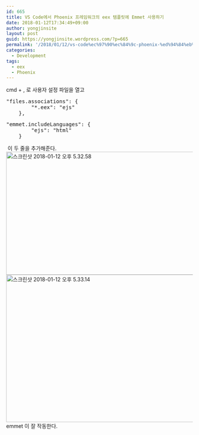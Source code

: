```yaml
---
id: 665
title: VS Code에서 Phoenix 프레임워크의 eex 템플릿에 Emmet 사용하기
date: 2018-01-12T17:34:49+09:00
author: yongjinsite
layout: post
guid: https://yongjinsite.wordpress.com/?p=665
permalink: '/2018/01/12/vs-code%ec%97%90%ec%84%9c-phoenix-%ed%94%84%eb%a0%88%ec%9e%84%ec%9b%8c%ed%81%ac%ec%9d%98-eex-%ed%85%9c%ed%94%8c%eb%a6%bf%ec%97%90-emmet-%ec%82%ac%ec%9a%a9%ed%95%98%ea%b8%b0/'
categories:
  - Development
tags:
  - eex
  - Phoenix
---
```

<div>
  cmd + , 로 사용자 설정 파일을 열고
</div>

<pre>"files.associations": {
        "*.eex": "ejs"
    },
</pre>

<pre>"emmet.includeLanguages": {
        "ejs": "html"
    }</pre>

<div>
   이 두 줄을 추가해준다.
</div>

<div>
  <img class="alignnone size-full wp-image-666" src="https://yongj.in/wp-content/uploads/2018/01/e18489e185b3e1848fe185b3e18485e185b5e186abe18489e185a3e186ba-2018-01-12-e1848be185a9e18492e185ae-5-32-58.png" alt="스크린샷 2018-01-12 오후 5.32.58" width="1432" height="332" srcset="https://yongj.in/wp-content/uploads/2018/01/e18489e185b3e1848fe185b3e18485e185b5e186abe18489e185a3e186ba-2018-01-12-e1848be185a9e18492e185ae-5-32-58.png 1432w, https://yongj.in/wp-content/uploads/2018/01/e18489e185b3e1848fe185b3e18485e185b5e186abe18489e185a3e186ba-2018-01-12-e1848be185a9e18492e185ae-5-32-58-300x70.png 300w, https://yongj.in/wp-content/uploads/2018/01/e18489e185b3e1848fe185b3e18485e185b5e186abe18489e185a3e186ba-2018-01-12-e1848be185a9e18492e185ae-5-32-58-768x178.png 768w, https://yongj.in/wp-content/uploads/2018/01/e18489e185b3e1848fe185b3e18485e185b5e186abe18489e185a3e186ba-2018-01-12-e1848be185a9e18492e185ae-5-32-58-1024x237.png 1024w, https://yongj.in/wp-content/uploads/2018/01/e18489e185b3e1848fe185b3e18485e185b5e186abe18489e185a3e186ba-2018-01-12-e1848be185a9e18492e185ae-5-32-58-1000x232.png 1000w, https://yongj.in/wp-content/uploads/2018/01/e18489e185b3e1848fe185b3e18485e185b5e186abe18489e185a3e186ba-2018-01-12-e1848be185a9e18492e185ae-5-32-58-800x185.png 800w" sizes="(max-width: 1432px) 100vw, 1432px" /><img class="alignnone size-full wp-image-667" src="https://yongj.in/wp-content/uploads/2018/01/e18489e185b3e1848fe185b3e18485e185b5e186abe18489e185a3e186ba-2018-01-12-e1848be185a9e18492e185ae-5-33-14.png" alt="스크린샷 2018-01-12 오후 5.33.14" width="1370" height="398" srcset="https://yongj.in/wp-content/uploads/2018/01/e18489e185b3e1848fe185b3e18485e185b5e186abe18489e185a3e186ba-2018-01-12-e1848be185a9e18492e185ae-5-33-14.png 1370w, https://yongj.in/wp-content/uploads/2018/01/e18489e185b3e1848fe185b3e18485e185b5e186abe18489e185a3e186ba-2018-01-12-e1848be185a9e18492e185ae-5-33-14-300x87.png 300w, https://yongj.in/wp-content/uploads/2018/01/e18489e185b3e1848fe185b3e18485e185b5e186abe18489e185a3e186ba-2018-01-12-e1848be185a9e18492e185ae-5-33-14-768x223.png 768w, https://yongj.in/wp-content/uploads/2018/01/e18489e185b3e1848fe185b3e18485e185b5e186abe18489e185a3e186ba-2018-01-12-e1848be185a9e18492e185ae-5-33-14-1024x297.png 1024w, https://yongj.in/wp-content/uploads/2018/01/e18489e185b3e1848fe185b3e18485e185b5e186abe18489e185a3e186ba-2018-01-12-e1848be185a9e18492e185ae-5-33-14-1000x291.png 1000w, https://yongj.in/wp-content/uploads/2018/01/e18489e185b3e1848fe185b3e18485e185b5e186abe18489e185a3e186ba-2018-01-12-e1848be185a9e18492e185ae-5-33-14-800x232.png 800w" sizes="(max-width: 1370px) 100vw, 1370px" />
</div>

<div>
  emmet 이 잘 작동한다.
</div>

&nbsp;